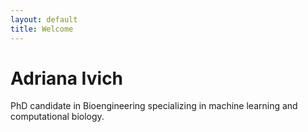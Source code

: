 ```yaml
---
layout: default
title: Welcome
---
```

# Adriana Ivich
PhD candidate in Bioengineering specializing in machine learning and computational biology.

